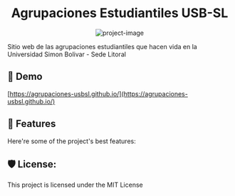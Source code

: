 <h1 align="center" id="title">Agrupaciones Estudiantiles USB-SL</h1>

<p align="center"><img src="https://socialify.git.ci/Agrupaciones-USBSL/agrupaciones-usbsl.github.io/image?description=1&amp;descriptionEditable=Sitio%20web%20de%20las%20Agrupaciones%20Estudiantiles%20de%20la%20%0AUniversidad%20Simon%20Bolivar%20-Sede%20Litoral&amp;font=Source%20Code%20Pro&amp;forks=1&amp;issues=1&amp;language=1&amp;name=1&amp;owner=1&amp;pattern=Circuit%20Board&amp;pulls=1&amp;stargazers=1&amp;theme=Auto" alt="project-image"></p>

<p id="description">Sitio web de las agrupaciones estudiantiles que hacen vida en la Universidad Simon Bolivar - Sede Litoral</p>

<h2>🚀 Demo</h2>

[https://agrupaciones-usbsl.github.io/](https://agrupaciones-usbsl.github.io/)

  
  
<h2>🧐 Features</h2>

Here're some of the project's best features:

<h2>🛡️ License:</h2>

This project is licensed under the MIT License
